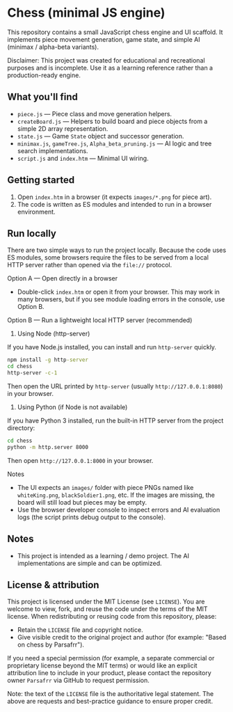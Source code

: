 # Chess (minimal JS engine)

This repository contains a small JavaScript chess engine and UI scaffold. It implements piece movement generation, game state, and simple AI (minimax / alpha-beta variants).

Disclaimer: This project was created for educational and recreational purposes and is incomplete. Use it as a learning reference rather than a production-ready engine.

## What you'll find

- `piece.js` — Piece class and move generation helpers.
- `createBoard.js` — Helpers to build board and piece objects from a simple 2D array representation.
- `state.js` — Game `State` object and successor generation.
- `minimax.js`, `gameTree.js`, `Alpha_beta_pruning.js` — AI logic and tree search implementations.
- `script.js` and `index.htm` — Minimal UI wiring.

## Getting started

1. Open `index.htm` in a browser (it expects `images/*.png` for piece art).
2. The code is written as ES modules and intended to run in a browser environment.

## Run locally

There are two simple ways to run the project locally. Because the code uses ES modules, some browsers require the files to be served from a local HTTP server rather than opened via the `file://` protocol.

Option A — Open directly in a browser

- Double-click `index.htm` or open it from your browser. This may work in many browsers, but if you see module loading errors in the console, use Option B.

Option B — Run a lightweight local HTTP server (recommended)

1) Using Node (http-server)

If you have Node.js installed, you can install and run `http-server` quickly.

```cmd
npm install -g http-server
cd chess
http-server -c-1
```

Then open the URL printed by `http-server` (usually `http://127.0.0.1:8080`) in your browser.

1) Using Python (if Node is not available)

If you have Python 3 installed, run the built-in HTTP server from the project directory:

```cmd
cd chess
python -m http.server 8000
```

Then open `http://127.0.0.1:8000` in your browser.

Notes

- The UI expects an `images/` folder with piece PNGs named like `whiteKing.png`, `blackSoldier1.png`, etc. If the images are missing, the board will still load but pieces may be empty.
- Use the browser developer console to inspect errors and AI evaluation logs (the script prints debug output to the console).

## Notes

- This project is intended as a learning / demo project. The AI implementations are simple and can be optimized.

## License & attribution

This project is licensed under the MIT License (see `LICENSE`). You are welcome to view, fork, and reuse the code under the terms of the MIT license. When redistributing or reusing code from this repository, please:

- Retain the `LICENSE` file and copyright notice.
- Give visible credit to the original project and author (for example: "Based on chess by Parsafrr").

If you need a special permission (for example, a separate commercial or proprietary license beyond the MIT terms) or would like an explicit attribution line to include in your product, please contact the repository owner `Parsafrr` via GitHub to request permission.

Note: the text of the `LICENSE` file is the authoritative legal statement. The above are requests and best-practice guidance to ensure proper credit.

